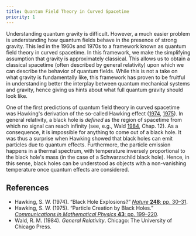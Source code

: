 ```yaml
---
title: Quantum Field Theory in Curved Spacetime
priority: 1
---
```


Understanding quantum gravity is difficult. However, a much easier problem is understanding how quantum fields behave in the presence of strong gravity. This led in the 1960s and 1970s to a framework known as quantum field theory in curved spacetime. In this framework, we make the simplifying assumption that gravity is approximately classical. This allows us to obtain a classical spacetime (often described by general relativity) upon which we can describe the behavior of quantum fields. While this is not a take on what gravity is fundamentally like, this framework has proven to be fruitful in understanding better the interplay between quantum mechanical systems and gravity, hence giving us hints about what full quantum gravity should look like. 

One of the first predictions of quantum field theory in curved spacetime was Hawking's derivation of the so-called Hawking effect ([1974](#hawking1974), [1975](#hawking1974)). In general relativity, a black hole is _defined_ as the region of spacetime from which no signal can reach infinity (see, e.g., Wald [1984](#wald1984), Chap. 12). As a consequence, it is impossible for anything to come out of a black hole. It was thus a surprise when Hawking showed that black holes can emit particles due to quantum effects. Furthermore, the particle emission happens in a thermal spectrum, with temperature inversely proportional to the black hole's mass (in the case of a Schwarzschild black hole). Hence, in this sense, black holes can be understood as objects with a non-vanishing temperature once quantum effects are considered.

## References
* <a name="hawking1974"></a> Hawking, S. W. (1974). “Black Hole Explosions?” [_Nature_ **248**: pp. 30–31](https://doi.org/10.1038/248030a0).
* <a name="hawking1975"></a> Hawking, S. W. (1975). “Particle Creation by Black Holes.” [_Communications in Mathematical Physics_ **43**: pp. 199–220](https://doi.org/10.1007/BF02345020).
* <a name="wald1984"></a> Wald, R. M. (1984). _General Relativity_. Chicago: The University of Chicago Press.
